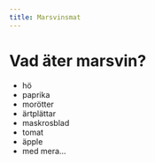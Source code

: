 ```yaml
---
title: Marsvinsmat
---
```


# Vad äter marsvin?

- hö
- paprika
- morötter
- ärtplättar
- maskrosblad
- tomat
- äpple
- med mera...
